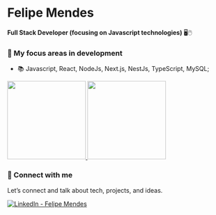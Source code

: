 # Felipe Mendes
**Full Stack Developer (focusing on Javascript technologies)** 🖥️🖱️

### 🧠 My focus areas in development
- 📚 Javascript, React, NodeJs, Next.js, NestJs, TypeScript, MySQL;

<div>
  <a href="https://beacons.ai/FelipeMM0">
    <img height="180em" src="https://github-readme-stats.vercel.app/api?username=FelipeMM0&show_icons=true&theme=default&include_all_commits=true&count_private=true">
    <img height="180em" src="https://github-readme-stats.vercel.app/api/top-langs/?username=FelipeMM0&layout=compact&langs_count=16&theme=default">
  </a>
</div>

### 🤝 Connect with me

Let’s connect and talk about tech, projects, and ideas.

<a href="https://www.linkedin.com/in/felipe-mendes-99a791249/" target="_blank">
  <img src="https://img.shields.io/badge/LinkedIn-Felipe%20Mendes-blue?style=flat&logo=linkedin&logoColor=white" alt="LinkedIn - Felipe Mendes"/>
</a>
